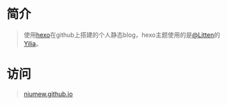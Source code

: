 # 简介
> 使用[hexo](http://ngloom.me)在github上搭建的个人静态blog，hexo主题使用的是[@Litten](https://github.com/litten)的[Yilia](http://litten.github.io)。

# 访问
> [niumew.github.io](niumew.github.io)
